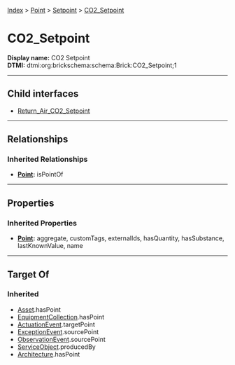 [Index](../../../Index.md) > [Point](../../Point.md) > [Setpoint](../Setpoint.md) > [CO2_Setpoint](#)
# CO2_Setpoint

**Display name:** CO2 Setpoint<br />
**DTMI:** dtmi:org:brickschema:schema:Brick:CO2_Setpoint;1

---

## Child interfaces
* [Return_Air_CO2_Setpoint](Return_Air_CO2_Setpoint.md)

---

## Relationships
### Inherited Relationships
* **[Point](../../Point.md):** isPointOf

---

## Properties
### Inherited Properties
* **[Point](../../Point.md):** aggregate, customTags, externalIds, hasQuantity, hasSubstance, lastKnownValue, name

---

## Target Of
### Inherited
* [Asset](../../../Asset/Asset.md).hasPoint
* [EquipmentCollection](../../../Collection/AssetCollection/EquipmentCollection/EquipmentCollection.md).hasPoint
* [ActuationEvent](../../../Event/PointEvent/ActuationEvent.md).targetPoint
* [ExceptionEvent](../../../Event/PointEvent/ExceptionEvent.md).sourcePoint
* [ObservationEvent](../../../Event/PointEvent/ObservationEvent.md).sourcePoint
* [ServiceObject](../../../Information/ServiceObject/ServiceObject.md).producedBy
* [Architecture](../../../Space/Architecture/Architecture.md).hasPoint
